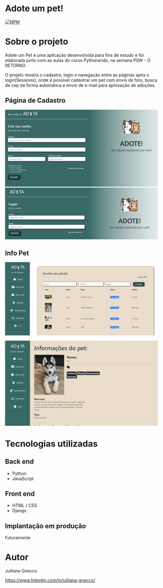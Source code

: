 # Adote um pet! 
[![NPM](https://img.shields.io/npm/l/react)](https://github.com/Jullianag/adotepet/blob/main/LICENSE) 

# Sobre o projeto


Adote um Pet é uma aplicação desenvolvida para fins de estudo e foi elaborada junto com as aulas do curso Pythonando, na semana PSW - O RETORNO.

O projeto mostra o cadastro, login e navegação entre as páginas após o login(Sessions), onde é possível cadastrar um pet com envio de foto, busca de cep de forma automática e envio de e-mail para
aprovação de adoções.

## Página de Cadastro
![cadastro](https://github.com/Jullianag/adotepet/blob/main/assets/cadastro.png) ![login](https://github.com/Jullianag/adotepet/blob/main/assets/logar.png)

## Info Pet
![Pet exemplo](https://github.com/Jullianag/adotepet/blob/main/assets/pets.png)

![Informações](https://github.com/Jullianag/adotepet/blob/main/assets/informacoes.png)


# Tecnologias utilizadas
## Back end
- Python
- JavaScript
  
## Front end
- HTML / CSS 
- Django

## Implantação em produção
Futuramente


# Autor

Julliana Gnecco

https://www.linkedin.com/in/julliana-gnecco/
